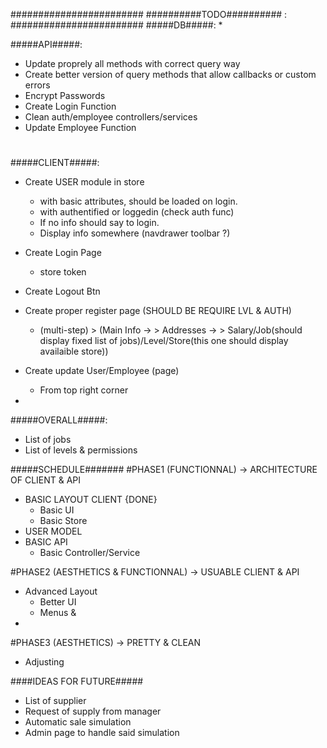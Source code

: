 ########################
##########TODO########## :
########################
#####DB#####:
*   

#####API#####:
*   Update proprely all methods with correct query way
*   Create better version of query methods that allow callbacks or custom errors
*   Encrypt Passwords
*   Create Login Function
*   Clean auth/employee controllers/services
*   Update Employee Function
#   

#####CLIENT#####:
*   Create USER module in store 
    -   with basic attributes, should be loaded on login.
    -   with authentified or loggedin   (check auth func) 
    -   If no info should say to login. 
    -   Display info somewhere (navdrawer toolbar ?)
*   Create Login Page
    -   store token
*   Create Logout Btn

*   Create proper register page (SHOULD BE REQUIRE LVL & AUTH)
    -   (multi-step) 
            >   (Main Info -> 
            >   Addresses -> 
            >   Salary/Job(should display fixed list of jobs)/Level/Store(this one should display availaible store))
*   Create update User/Employee (page)
    -   From top right corner
*   

#####OVERALL#####:
*   List of jobs
*   List of levels & permissions


#####SCHEDULE#######
#PHASE1 (FUNCTIONNAL)       -> ARCHITECTURE OF CLIENT & API
*   BASIC LAYOUT CLIENT   {DONE}
    - Basic UI
    - Basic Store
*   USER MODEL 
*   BASIC API 
    - Basic Controller/Service

#PHASE2  (AESTHETICS & FUNCTIONNAL)   -> USUABLE CLIENT & API
*   Advanced Layout
    -  Better UI
    -  Menus & 
*   

#PHASE3 (AESTHETICS)        -> PRETTY & CLEAN 
*   Adjusting

####IDEAS FOR FUTURE#####
*   List of supplier
*   Request of supply from manager
*   Automatic sale simulation
*   Admin page to handle said simulation